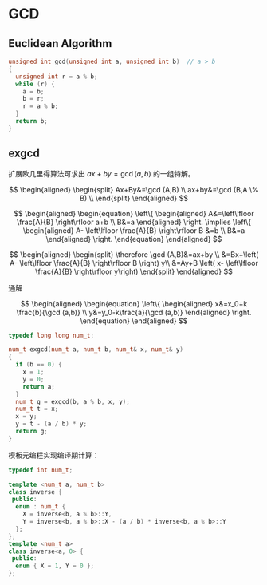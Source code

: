 # GCD

## Euclidean Algorithm

``` cpp
unsigned int gcd(unsigned int a, unsigned int b)  // a > b
{
  unsigned int r = a % b;
  while (r) {
    a = b;
    b = r;
    r = a % b;
  }
  return b;
}
```

## exgcd

扩展欧几里得算法可求出 $ax+by=\gcd (a,b)$ 的一组特解。

$$
\begin{aligned}
\begin{split}
    Ax+By&=\gcd (A,B) \\
    ax+by&=\gcd (B,A \% B) \\
\end{split}
\end{aligned}
$$

$$ 
\begin{aligned}
\begin{equation}
    \left\{ \begin{aligned}
        A&=\left\lfloor \frac{A}{B} \right\rfloor a+b \\
        B&=a
    \end{aligned} \right. \implies
    \left\{ \begin{aligned}
        A- \left\lfloor \frac{A}{B} \right\rfloor B &=b \\
        B&=a
    \end{aligned} \right.
\end{equation}
\end{aligned}
$$

$$
\begin{aligned}
\begin{split}
    \therefore \gcd (A,B)&=ax+by \\
    &=Bx+\left( A- \left\lfloor \frac{A}{B} \right\rfloor B \right) y\\
    &=Ay+B \left( x- \left\lfloor \frac{A}{B} \right\rfloor y\right)
\end{split}
\end{aligned}
$$

通解

$$
\begin{aligned}
\begin{equation}
    \left\{ \begin{aligned}
        x&=x_0+k \frac{b}{\gcd (a,b)} \\
        y&=y_0-k\frac{a}{\gcd (a,b)}
    \end{aligned} \right.
\end{equation}
\end{aligned}
$$

``` cpp
typedef long long num_t;

num_t exgcd(num_t a, num_t b, num_t& x, num_t& y)
{
  if (b == 0) {
    x = 1;
    y = 0;
    return a;
  }
  num_t g = exgcd(b, a % b, x, y);
  num_t t = x;
  x = y;
  y = t - (a / b) * y;
  return g;
}
```

模板元编程实现编译期计算：

``` cpp
typedef int num_t;

template <num_t a, num_t b>
class inverse {
 public:
  enum : num_t {
    X = inverse<b, a % b>::Y,
    Y = inverse<b, a % b>::X - (a / b) * inverse<b, a % b>::Y
  };
};
template <num_t a>
class inverse<a, 0> {
 public:
  enum { X = 1, Y = 0 };
};
```
